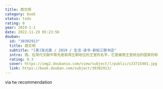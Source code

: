 ```yaml
---
title: 商文明
category: book
status: todo
rating: 0
year: 2019-1-1
date: 2022-11-29 05:23:56
douban:
  id: "30302913"
  title: 商文明
  subtitle: "[美]张光直 / 2019 / 生活·读书·新知三联书店"
  intro: 商，在周代文献中首先是取得王朝地位的王室的名字。它是被商王室统治的国家的称号，也用以称呼商国人民及其他同时代人民所创造的文明。商还用来称呼中国历史上被商王朝统治的那一时代。本书从传统历史文献、青铜器、卜甲和卜骨、考古学、理论模式这五个角度切入，依据已知的考古发现和文献材料，力图全面呈现商文明的各个方面。
  rating: 9.3
  cover: https://img2.doubanio.com/view/subject/l/public/s33715401.jpg
  link: https://book.douban.com/subject/30302913/
---
```


via tw recommendation
